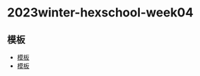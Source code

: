 # 2023winter-hexschool-week04

## 模板

- [模板](https://codepen.io/hexschool/pen/poeJxXJ?editors=1010)
- [模板](https://codepen.io/hexschool/pen/vYxOVjd?editors=1000)
